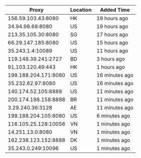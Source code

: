 | Proxy | Location | Added Time |
|---------|----------|------------|
| 156.59.103.43:8080 | HK | 19 hours ago |
| 34.94.98.68:8080 | US | 19 hours ago |
| 213.35.105.30:8080 | SG | 17 hours ago |
| 66.29.147.185:8080 | US | 15 hours ago |
| 35.243.1.4:10089 | US | 11 hours ago |
| 119.148.39.241:2727 | BD | 3 hours ago |
| 91.103.120.49:443 | HK | 1 hours ago |
| 199.188.204.171:8080 | US | 16 minutes ago |
| 35.232.62.97:8080 | US | 16 minutes ago |
| 140.174.52.105:8888 | US | 11 minutes ago |
| 200.174.198.158:8888 | BR | 11 minutes ago |
| 3.29.240.36:3128 | AE | 11 minutes ago |
| 199.188.204.105:8080 | US | 6 minutes ago |
| 116.105.25.128:10056 | VN | 1 minutes ago |
| 14.251.13.0:8080 | VN | 1 minutes ago |
| 162.238.123.152:8888 | DK | 1 minutes ago |
| 35.243.0.249:10096 | US | 1 minutes ago |
